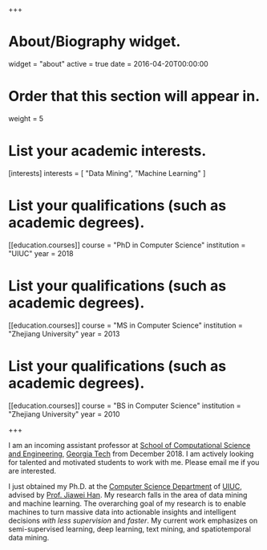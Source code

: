 +++
# About/Biography widget.
widget = "about"
active = true
date = 2016-04-20T00:00:00

# Order that this section will appear in.
weight = 5

# List your academic interests.
[interests]
  interests = [
    "Data Mining",
    "Machine Learning"
  ]

# List your qualifications (such as academic degrees).
[[education.courses]]
  course = "PhD in Computer Science"
  institution = "UIUC"
  year = 2018

# List your qualifications (such as academic degrees).
[[education.courses]]
  course = "MS in Computer Science"
  institution = "Zhejiang University"
  year = 2013

# List your qualifications (such as academic degrees).
[[education.courses]]
  course = "BS in Computer Science"
  institution = "Zhejiang University"
  year = 2010

+++

I am an incoming assistant professor at [School of Computational Science and
Engineering](https://www.cse.gatech.edu), [Georgia Tech](http://www.gatech.edu)
from December 2018. I am actively looking for talented and motivated students
to work with me. Please email me if you are interested.

I just obtained my Ph.D. at the [Computer Science
Department](http://cs.illinois.edu/) of [UIUC](http://illinois.edu), advised by
[Prof. Jiawei Han](http://www.cs.uiuc.edu/~hanj). My research falls in the area
of data mining and machine learning.  The overarching goal of my research is to
enable machines to turn massive data into actionable insights and intelligent
decisions *with less supervision* and *faster*.  My current work emphasizes on
semi-supervised learning, deep learning, text mining, and spatiotemporal data
mining.


<!---
with applications in social media analysis, smart city, and health informatics.
-->



